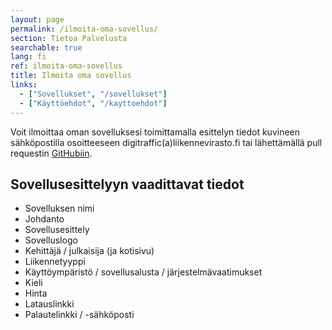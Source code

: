 ```yaml
---
layout: page
permalink: /ilmoita-oma-sovellus/
section: Tietoa Palvelusta
searchable: true
lang: fi
ref: ilmoita-oma-sovellus
title: Ilmoita oma sovellus
links:
  - ["Sovellukset", "/sovellukset"]
  - ["Käyttöehdot", "/kayttoehdot"]
---
```


Voit ilmoittaa oman sovelluksesi toimittamalla esittelyn tiedot kuvineen sähköpostilla osoitteeseen digitraffic(a)liikennevirasto.fi tai lähettämällä pull requestin [GitHubiin](https://github.com/finnishtransportagency/digitraffic).

## Sovellusesittelyyn vaadittavat tiedot
* Sovelluksen nimi
* Johdanto
* Sovellusesittely
* Sovelluslogo
* Kehittäjä / julkaisija (ja kotisivu)
* Liikennetyyppi
* Käyttöympäristö / sovellusalusta / järjestelmävaatimukset
* Kieli
* Hinta
* Latauslinkki
* Palautelinkki / -sähköposti
